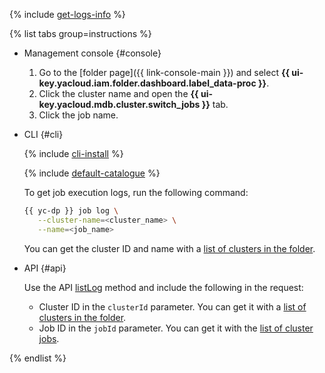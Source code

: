 
{% include [get-logs-info](note-info-get-logs.md) %}


{% list tabs group=instructions %}

- Management console {#console}

    1. Go to the [folder page]({{ link-console-main }}) and select **{{ ui-key.yacloud.iam.folder.dashboard.label_data-proc }}**.
    1. Click the cluster name and open the **{{ ui-key.yacloud.mdb.cluster.switch_jobs }}** tab.
    1. Click the job name.

- CLI {#cli}

    {% include [cli-install](../cli-install.md) %}

    {% include [default-catalogue](../default-catalogue.md) %}

    To get job execution logs, run the following command:

    ```bash
    {{ yc-dp }} job log \
       --cluster-name=<cluster_name> \
       --name=<job_name>
    ```

    You can get the cluster ID and name with a [list of clusters in the folder](../../data-proc/operations/cluster-list.md#list).

- API {#api}

    Use the API [listLog](../../data-proc/api-ref/Job/listLog) method and include the following in the request:

    * Cluster ID in the `clusterId` parameter. You can get it with a [list of clusters in the folder](../../data-proc/operations/cluster-list.md#list).
    * Job ID in the `jobId` parameter. You can get it with the [list of cluster jobs](#list).

{% endlist %}

